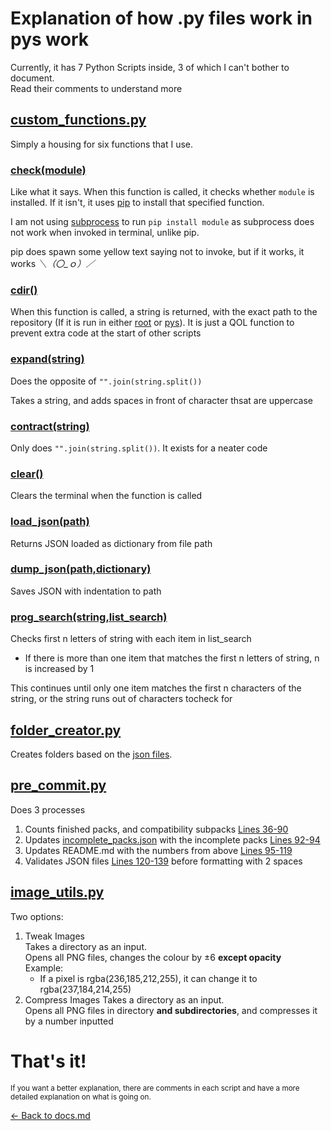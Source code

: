 # Explanation of how .py files work in pys work

Currently, it has 7 Python Scripts inside, 3 of which I can't bother to document.
<br>Read their comments to understand more

## [custom_functions.py](https://github.com/NSPC911/Bedrock-Tweaks-Base/blob/main/pys/custom_functions.py)

Simply a housing for six functions that I use.

### [check(module)](https://github.com/NSPC911/Bedrock-Tweaks-Base/blob/main/pys/custom_functions.py#L10-L23)

Like what it says. When this function is called, it checks whether `module` is installed. If it isn't, it
uses [pip](https://pypi.org/project/pip/) to install that specified function.

I am not using [subprocess](https://docs.python.org/3/library/subprocess.html) to run `pip install module` as subprocess
does not work when invoked in terminal, unlike pip.

pip does spawn some yellow text saying not to invoke, but if it works, it works _＼（〇_ｏ）／_

### [cdir()](https://github.com/NSPC911/Bedrock-Tweaks-Base/blob/main/pys/custom_functions.py#L32-L42)

When this function is called, a string is returned, with the exact path to the repository (If it is run in
either [root](https://github.com/NSPC911/Bedrock-Tweaks-Base/tree/main)
or [pys](https://github.com/NSPC911/Bedrock-Tweaks-Base/tree/main/pys)).
It is just a QOL function to prevent extra code at the start of other scripts

### [expand(string)](https://github.com/NSPC911/Bedrock-Tweaks-Base/blob/main/pys/custom_functions.py#L52-L61)

Does the opposite of `"".join(string.split())`

Takes a string, and adds spaces in front of character thsat are uppercase

### [contract(string)](https://github.com/NSPC911/Bedrock-Tweaks-Base/blob/main/pys/custom_functions.py#L65-L66)

Only does `"".join(string.split())`. It exists for a neater code

### [clear()](https://github.com/NSPC911/Bedrock-Tweaks-Base/blob/main/pys/custom_functions.py#L70-L76)

Clears the terminal when the function is called

### [load_json(path)](https://github.com/NSPC911/Bedrock-Tweaks-Base/blob/main/pys/custom_functions.py#L80-L89)

Returns JSON loaded as dictionary from file path

### [dump_json(path,dictionary)](https://github.com/NSPC911/Bedrock-Tweaks-Base/blob/main/pys/custom_functions.py#L93-L96)

Saves JSON with indentation to path

### [prog_search(string,list_search)](https://github.com/NSPC911/Bedrock-Tweaks-Base/blob/main/pys/custom_functions.py#L99-L132)

Checks first n letters of string with each item in list_search

- If there is more than one item that matches the first n letters of string, n is increased by 1

This continues until only one item matches the first n characters of the string, or the string runs out of characters tocheck for

## [folder_creator.py](https://github.com/NSPC911/Bedrock-Tweaks-Base/blob/main/pys/folder_creator.py)

Creates folders based on the [json files](https://github.com/NSPC911/Bedrock-Tweaks-Base/tree/jsons/packs).

## [pre_commit.py](https://github.com/NSPC911/Bedrock-Tweaks-Base/blob/main/pys/pre_commit.py)

Does 3 processes

1. Counts finished packs, and compatibility
   subpacks [Lines 36-90](https://github.com/NSPC911/Bedrock-Tweaks-Base/blob/main/pys/pre_commit.py#L36-L90)
2. Updates [incomplete_packs.json](https://github.com/NSPC911/Bedrock-Tweaks-Base/blob/main/jsons/others/incomplete_packs.json)
with the incomplete packs [Lines 92-94](https://github.com/NSPC911/Bedrock-Tweaks-Base/blob/main/pys/pre_commit.py#L92-L94)
3. Updates README.md with the numbers from
   above [Lines 95-119](https://github.com/NSPC911/Bedrock-Tweaks-Base/blob/main/pys/pre_commit.py#L95-L119)
4. Validates JSON files [Lines 120-139](https://github.com/NSPC911/Bedrock-Tweaks-Base/blob/main/pys/pre_commit.py#L120-L139) before
   formatting with 2 spaces

## [image_utils.py](https://github.com/NSPC911/Bedrock-Tweaks-Base/blob/main/pys/image_utils.py)

Two options:
1. Tweak Images<br>
    Takes a directory as an input.<br>
    Opens all PNG files, changes the colour by ±6 **except opacity**<br>
    Example:<br>
    - If a pixel is rgba(236,185,212,255), it can change it to rgba(237,184,214,255)
2. Compress Images
    Takes a directory as an input.<br>
    Opens all PNG files in directory **and subdirectories**, and compresses it by a number inputted

# That's it!

<sub>If you want a better explanation, there are comments in each script and have a more detailed explanation on what is
going on.</sub>

[<- Back to docs.md](https://github.com/BedrockTweaks/Bedrock-Tweaks-Base/blob/main/docs/docs.md)